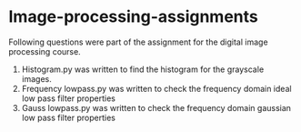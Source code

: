 # Image-processing-assignments
Following questions were part of the assignment for the digital image processing course. 
1. Histogram.py was written to find the histogram for the grayscale images.
2. Frequency lowpass.py was written to check the frequency domain ideal low pass filter properties
3. Gauss lowpass.py was written to check the frequency domain gaussian low pass filter properties
